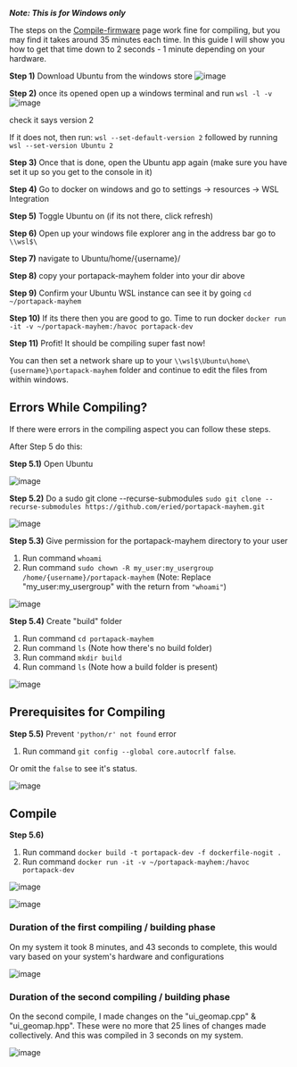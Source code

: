 _**Note: This is for Windows only**_

The steps on the [Compile-firmware](https://github.com/eried/portapack-mayhem/wiki/Compile-firmware#step-3-prepare-the-docker-container) page work fine for compiling, but you may find it takes around 35 minutes each time.
In this guide I will show you how to get that time down to 2 seconds - 1 minute depending on your hardware.



**Step 1)** Download Ubuntu from the windows store
![image](https://user-images.githubusercontent.com/4393979/159869511-93a97a3c-ca7b-46a7-b3f9-447561b1ebc9.png)

**Step 2)** once its opened open up a windows terminal and run ```wsl -l -v```
![image](https://user-images.githubusercontent.com/4393979/159869583-e649c494-c1e0-4e34-a5b1-c428cb4db763.png)

check it says version 2

If it does not, then run: ```wsl --set-default-version 2``` followed by running ```wsl --set-version Ubuntu 2```

**Step 3)** Once that is done, open the Ubuntu app again (make sure you have set it up so you get to the console in it)

**Step 4)** Go to docker on windows and go to settings -> resources -> WSL Integration

**Step 5)** Toggle Ubuntu on (if its not there, click refresh)

**Step 6)** Open up your windows file explorer ang in the address bar go to ``\\wsl$\``

**Step 7)** navigate to Ubuntu/home/{username}/

**Step 8)** copy your portapack-mayhem folder into your dir above

**Step 9)** Confirm your Ubuntu WSL instance can see it by going  ```cd ~/portapack-mayhem```

**Step 10)** If its there then you are good to go. Time to run docker ```docker run -it -v ~/portapack-mayhem:/havoc portapack-dev```

**Step 11)** Profit! It should be compiling super fast now!

You can then set a network share up to your ```\\wsl$\Ubuntu\home\{username}\portapack-mayhem``` folder and continue to edit the files from within windows.

## Errors While Compiling?
If there were errors in the compiling aspect you can follow these steps.

After Step 5 do this:

**Step 5.1)** Open Ubuntu 

![image](https://user-images.githubusercontent.com/120348698/208135792-cb7ce5a0-69d8-4f7f-badf-e85e23e7979b.png)

**Step 5.2)**  Do a sudo git clone --recurse-submodules `sudo git clone --recurse-submodules https://github.com/eried/portapack-mayhem.git`

![image](https://user-images.githubusercontent.com/120348698/208136532-cf06e226-adac-4f3e-a88a-fae287f82b7c.png)

**Step 5.3)** Give permission for the portapack-mayhem directory to your user
1. Run command `whoami`
2. Run command `sudo chown -R my_user:my_usergroup /home/{username}/portapack-mayhem` (Note: Replace "my_user:my_usergroup" with the return from `"whoami"`)

![image](https://user-images.githubusercontent.com/120348698/208140076-18e8fa05-e461-4e75-a41e-e49998cb0ee5.png)

**Step 5.4)** Create "build" folder
1. Run command `cd portapack-mayhem` 
2. Run command `ls` (Note how there's no build folder)
3. Run command `mkdir build`
4. Run command `ls` (Note how a build folder is present)

![image](https://user-images.githubusercontent.com/120348698/208140822-8b8885f0-4e5e-43e5-a58b-608a2748134f.png)

## Prerequisites for Compiling 
**Step 5.5)** Prevent `'python/r' not found` error
1. Run command `git config --global core.autocrlf false`.

Or omit the `false` to see it's status.

![image](https://user-images.githubusercontent.com/120348698/208141889-dc6c3624-421d-46f3-83b4-30dffcd8c638.png)

## Compile
**Step 5.6)** 

1. Run command `docker build -t portapack-dev -f dockerfile-nogit .`
2. Run command `docker run -it -v ~/portapack-mayhem:/havoc portapack-dev`

![image](https://user-images.githubusercontent.com/120348698/208147260-a4f1c98a-4881-493a-8f17-1942353bb826.png)

![image](https://user-images.githubusercontent.com/120348698/208147358-85442b57-a2de-47e3-8d0e-23dd1df352f1.png)

### Duration of the first compiling / building phase
On my system it took 8 minutes, and 43 seconds to complete, this would vary based on your system's hardware and configurations 

![image](https://user-images.githubusercontent.com/120348698/208148594-9014ef39-4afe-4b75-866d-24a448797802.png)

### Duration of the second compiling / building phase
On the second compile, I made changes on the "ui_geomap.cpp" & "ui_geomap.hpp". These were no more that 25 lines of changes made collectively. And this was compiled in 3 seconds on my system.  

![image](https://user-images.githubusercontent.com/120348698/208150352-6bf5d73b-8329-4421-b783-796a2d36f359.png)
